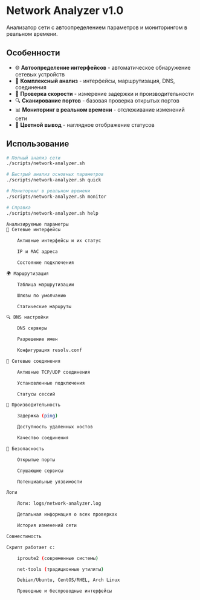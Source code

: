 # Network Analyzer v1.0

Анализатор сети с автоопределением параметров и мониторингом в реальном времени.

## Особенности

- 🌐 **Автоопределение интерфейсов** - автоматическое обнаружение сетевых устройств
- 📡 **Комплексный анализ** - интерфейсы, маршрутизация, DNS, соединения
- 🚀 **Проверка скорости** - измерение задержки и производительности
- 🔍 **Сканирование портов** - базовая проверка открытых портов
- 📊 **Мониторинг в реальном времени** - отслеживание изменений сети
- 🎨 **Цветной вывод** - наглядное отображение статусов

## Использование

```bash
# Полный анализ сети
./scripts/network-analyzer.sh

# Быстрый анализ основных параметров
./scripts/network-analyzer.sh quick

# Мониторинг в реальном времени
./scripts/network-analyzer.sh monitor

# Справка
./scripts/network-analyzer.sh help

Анализируемые параметры
🔌 Сетевые интерфейсы

    Активные интерфейсы и их статус

    IP и MAC адреса

    Состояние подключения

🌍 Маршрутизация

    Таблица маршрутизации

    Шлюзы по умолчанию

    Статические маршруты

🔍 DNS настройки

    DNS серверы

    Разрешение имен

    Конфигурация resolv.conf

🔗 Сетевые соединения

    Активные TCP/UDP соединения

    Установленные подключения

    Статусы сессий

🚀 Производительность

    Задержка (ping)

    Доступность удаленных хостов

    Качество соединения

🔎 Безопасность

    Открытые порты

    Слушающие сервисы

    Потенциальные уязвимости

Логи

    Логи: logs/network-analyzer.log

    Детальная информация о всех проверках

    История изменений сети

Совместимость

Скрипт работает с:

    iproute2 (современные системы)

    net-tools (традиционные утилиты)

    Debian/Ubuntu, CentOS/RHEL, Arch Linux

    Проводные и беспроводные интерфейсы
